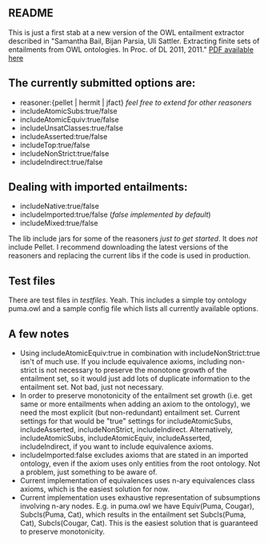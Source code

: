 ## README

This is just a first stab at a new version of the OWL entailment extractor described in "Samantha Bail, Bijan Parsia, Uli Sattler. Extracting finite sets of entailments from OWL ontologies. In Proc. of DL 2011, 2011." [PDF available here](https://dl.dropbox.com/u/3074592/publications/entailments-dl2011.pdf)

## The currently submitted options are:
* reasoner:{pellet | hermit | jfact} *feel free to extend for other reasoners*
* includeAtomicSubs:true/false
* includeAtomicEquiv:true/false
* includeUnsatClasses:true/false
* includeAsserted:true/false
* includeTop:true/false
* includeNonStrict:true/false
* includeIndirect:true/false

## Dealing with imported entailments:

* includeNative:true/false
* includeImported:true/false (*false implemented by default*)
* includeMixed:true/false

The lib include jars for some of the reasoners *just to get started*. It does *not* include Pellet. I recommend downloading the latest versions of the reasoners and replacing the current libs if the code is used in production.

## Test files

 There are test files in *testfiles*. Yeah. This includes a simple toy ontology puma.owl and a sample config file which lists all currently available options. 

## A few notes

* Using includeAtomicEquiv:true in combination with includeNonStrict:true isn't of much use. If you include equivalence axioms, including non-strict is not necessary to preserve the monotone growth of the entailment set, so it would just add lots of duplicate information to the entailment set. Not bad, just not necessary.
* In order to preserve monotonicity of the entailment set growth (i.e. get same or more entailments when adding an axiom to the ontology), we need the most explicit (but non-redundant) entailment set. Current settings for that would be "true" settings for includeAtomicSubs, includeAsserted, includeNonStrict, includeIndirect. Alternatively, includeAtomicSubs, includeAtomicEquiv, includeAsserted, includeIndirect, if you want to include equivalence axioms.
* includeImported:false excludes axioms that are stated in an imported ontology, even if the axiom uses only entities from the root ontology. Not a problem, just something to be aware of.
* Current implementation of equivalences uses n-ary equivalences class axioms, which is the easiest solution for now.
* Current implementation uses exhaustive representation of subsumptions involving n-ary nodes. E.g. in puma.owl we have Equiv(Puma, Cougar), Subcls(Puma, Cat), which results in the entailment set Subcls(Puma, Cat), Subcls(Cougar, Cat). This is the easiest solution that is guaranteed to preserve monotonicity.